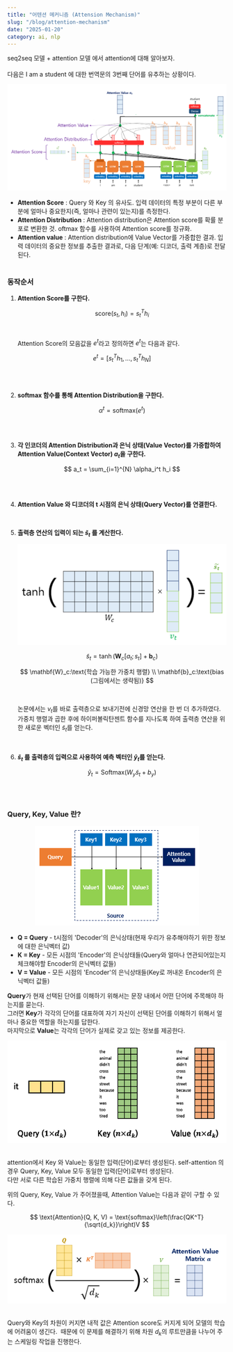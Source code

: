 ```yaml
---
title: "어텐션 메커니즘 (Attension Mechanism)"
slug: "/blog/attention-mechanism"
date: "2025-01-20"
category: ai, nlp
---
```

seq2seq 모델 + attention 모델 에서 attention에 대해 알아보자.<br><br>
다음은 I am a student 에 대한 번역문의 3번째 단어를 유추하는 상황이다.<br>

<div style="text-align: center;">
  <img src="../images/posts/attention-mechanism.png"><br>
</div>

- <b>Attention Score</b> : Query 와 Key 의 유사도. 입력 데이터의 특정 부분이 다른 부분에 얼마나 중요한지(즉, 얼마나 관련이 있는지)를 측정한다.<br>
- <b>Attention Distribution</b> : Attention distribution은 Attention score를 확률 분포로 변환한 것. oftmax 함수를 사용하여 Attention score를 정규화.<br>
- <b>Attention value</b> : Attention distribution에 Value Vector를 가중합한 결과. 입력 데이터의 중요한 정보를 추출한 결과로, 다음 단계(예: 디코더, 출력 계층)로 전달된다.<br><br>

### 동작순서

1. <b>Attention Score를 구한다.</b>

    $$
    \text{score}(s_t, h_i) = s_t^T h_i
    $$

    <br>

    Attention Score의 모음값을 $e^t$라고 정의하면 $e^t$는 다음과 같다.

    $$
    e^t = \left[s_t^T h_1, \dots, s_t^T h_N\right]
    $$

    <br><br>

2. <b>softmax 함수를 통해 Attention Distribution을 구한다.</b>

    $$
    \alpha^t = \text{softmax}(e^t)
    $$

    <br><br>

3. <b>각 인코더의 Attention Distribution과 은닉 상태(Value Vector)를 가중합하여 Attention Value(Context Vector) $a_t$을 구한다.</b>

    $$
    a_t = \sum_{i=1}^{N} \alpha_i^t h_i
    $$

    <br><br>

4. <b>Attention Value 와 디코더의 t 시점의 은닉 상태(Query Vector)를 연결한다.</b>

    <br>

5. <b>출력층 연산의 입력이 되는 $\tilde{s}_t$ 를 계산한다.</b>

    <div style="text-align: center;">
    <img src="../images/posts/attention-concat-input.png"><br>
    </div>

    $$
    \tilde{s}_t = \tanh(\mathbf{W}_c [a_t ; s_t] + \mathbf{b}_c)
    $$

    $$
    \mathbf{W}_c:\text{학습 가능한 가중치 행렬} \\
    \mathbf{b}_c:\text{bias (그림에서는 생략됨)}
    $$

    <br>

    논문에서는 $v_t$를 바로 출력층으로 보내기전에 신경망 연산을 한 번 더 추가하였다. <br>
    가중치 행렬과 곱한 후에 하이퍼볼릭탄젠트 함수를 지나도록 하여 출력층 연산을 위한 새로운 벡터인 $\tilde{s}_t$를 얻는다.

    <br>

6. <b>$\tilde{s}_t$ 를 출력층의 입력으로 사용하여 예측 벡터인 $\hat{y}_t$를 얻는다.</b>

    $$
    \hat{y}_t = \text{Softmax}\left(W_y \tilde{s}_t + b_y\right)
    $$

    <br><br>

### Query, Key, Value 란?

<div style="text-align: center;">
  <img src="../images/posts/attention-query-key-value.png"><br>
</div>

- <b>Q = Query</b> - t시점의 'Decoder'의 은닉상태(현재 우리가 유추해야하기 위한 정보에 대한 은닉벡터 값)<br>
- <b>K = Key</b> - 모든 시점의 'Encoder'의 은닉상태들(Query와 얼마나 연관되어있는지 체크해야할 Encoder의 은닉벡터 값들)<br>
- <b>V = Value</b> - 모든 시점의 'Encoder'의 은닉상태들(Key로 꺼내온 Encoder의 은닉벡터 값들)<br>

**Query**가 현재 선택된 단어를 이해하기 위해서는 문장 내에서 어떤 단어에 주목해야 하는지를 묻는다. <br>
그러면 **Key**가 각각의 단어를 대표하여 자기 자신이 선택된 단어를 이해하기 위해서 얼마나 중요한 역할을 하는지를 답한다.<br> 
마지막으로 **Value**는 각각의 단어가 실제로 갖고 있는 정보를 제공한다.

<div style="text-align: center;">
  <img src="../images/posts/query-key-value-matrix.png"><br>
</div>

<br>

attention에서 Key 와 Value는 동일한 입력(단어)로부터 생성된다. self-attention 의 경우 Query, Key, Value 모두 동일한 입력(단어)로부터 생성된다.<br>
다만 서로 다른 학습된 가중치 행렬에 의해 다른 값들을 갖게 된다. <br>

위의 Query, Key, Value 가 주어졌을때, Attention Value는 다음과 같이 구할 수 있다.

$$
\text{Attention}(Q, K, V) = \text{softmax}\left(\frac{QK^T}{\sqrt{d_k}}\right)V
$$

<div style="text-align: center;">
  <img src="../images/posts/attention-matrix-function.png"><br>
</div>

<br>

Query와 Key의 차원이 커지면 내적 값은 Attention score도 커지게 되어 모델의 학습에 어려움이 생긴다. 
&nbsp;때문에 이 문제를 해결하기 위해 차원 $d_k$의 루트만큼을 나누어 주는 스케일링 작업을 진행한다.<br>